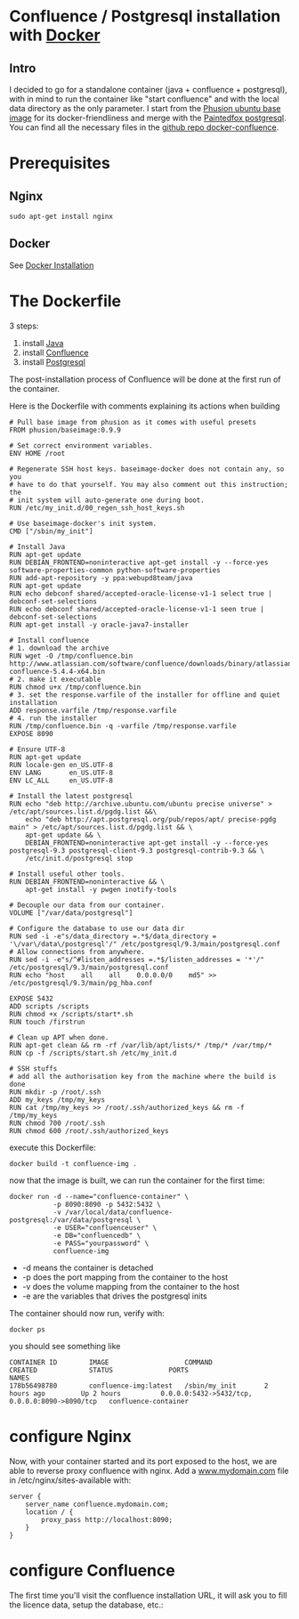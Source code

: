 # Confluence / Postgresql installation with [Docker](https://www.docker.io/)
## Intro
I decided to go for a standalone container (java + confluence + postgresql), with in mind to run the container like "start confluence" and with the local data directory as the only parameter. I start from the [Phusion ubuntu base image](https://github.com/phusion/baseimage-docker) for its docker-friendliness and merge with the [Paintedfox postgresql](https://index.docker.io/u/paintedfox/postgresql/). You can find all the necessary files in the [github repo docker-confluence](https://github.com/jgrodziski/docker-confluence).

# Prerequisites
## Nginx
```sudo apt-get install nginx```

## Docker
See [Docker Installation](https://www.docker.io/gettingstarted/#h_installation)

# The Dockerfile
3 steps: 

1. install [Java](http://java.com/en/)
2. install [Confluence](https://www.atlassian.com/software/confluence)
3. install [Postgresql](http://www.postgresql.org/)

The post-installation process of Confluence will be done at the first run of the container.

Here is the Dockerfile with comments explaining its actions when building

```
# Pull base image from phusion as it comes with useful presets
FROM phusion/baseimage:0.9.9

# Set correct environment variables.
ENV HOME /root

# Regenerate SSH host keys. baseimage-docker does not contain any, so you
# have to do that yourself. You may also comment out this instruction; the
# init system will auto-generate one during boot.
RUN /etc/my_init.d/00_regen_ssh_host_keys.sh

# Use baseimage-docker's init system.
CMD ["/sbin/my_init"]

# Install Java
RUN apt-get update
RUN DEBIAN_FRONTEND=noninteractive apt-get install -y --force-yes software-properties-common python-software-properties
RUN add-apt-repository -y ppa:webupd8team/java
RUN apt-get update
RUN echo debconf shared/accepted-oracle-license-v1-1 select true | debconf-set-selections
RUN echo debconf shared/accepted-oracle-license-v1-1 seen true | debconf-set-selections
RUN apt-get install -y oracle-java7-installer

# Install confluence
# 1. download the archive
RUN wget -O /tmp/confluence.bin http://www.atlassian.com/software/confluence/downloads/binary/atlassian-confluence-5.4.4-x64.bin
# 2. make it executable
RUN chmod u+x /tmp/confluence.bin
# 3. set the response.varfile of the installer for offline and quiet installation
ADD response.varfile /tmp/response.varfile
# 4. run the installer 
RUN /tmp/confluence.bin -q -varfile /tmp/response.varfile
EXPOSE 8090

# Ensure UTF-8
RUN apt-get update
RUN locale-gen en_US.UTF-8
ENV LANG       en_US.UTF-8
ENV LC_ALL     en_US.UTF-8

# Install the latest postgresql
RUN echo "deb http://archive.ubuntu.com/ubuntu precise universe" > /etc/apt/sources.list.d/pgdg.list &&\
    echo "deb http://apt.postgresql.org/pub/repos/apt/ precise-pgdg main" > /etc/apt/sources.list.d/pgdg.list && \
    apt-get update && \
    DEBIAN_FRONTEND=noninteractive apt-get install -y --force-yes postgresql-9.3 postgresql-client-9.3 postgresql-contrib-9.3 && \
    /etc/init.d/postgresql stop

# Install useful other tools.
RUN DEBIAN_FRONTEND=noninteractive && \
    apt-get install -y pwgen inotify-tools

# Decouple our data from our container.
VOLUME ["/var/data/postgresql"]

# Configure the database to use our data dir
RUN sed -i -e"s/data_directory =.*$/data_directory = '\/var\/data\/postgresql'/" /etc/postgresql/9.3/main/postgresql.conf
# Allow connections from anywhere.
RUN sed -i -e"s/^#listen_addresses =.*$/listen_addresses = '*'/" /etc/postgresql/9.3/main/postgresql.conf
RUN echo "host    all    all    0.0.0.0/0    md5" >> /etc/postgresql/9.3/main/pg_hba.conf

EXPOSE 5432
ADD scripts /scripts
RUN chmod +x /scripts/start*.sh
RUN touch /firstrun

# Clean up APT when done.
RUN apt-get clean && rm -rf /var/lib/apt/lists/* /tmp/* /var/tmp/*
RUN cp -f /scripts/start.sh /etc/my_init.d

# SSH stuffs
# add all the authorisation key from the machine where the build is done
RUN mkdir -p /root/.ssh
ADD my_keys /tmp/my_keys
RUN cat /tmp/my_keys >> /root/.ssh/authorized_keys && rm -f /tmp/my_keys
RUN chmod 700 /root/.ssh
RUN chmod 600 /root/.ssh/authorized_keys
```

execute this Dockerfile:
```
docker build -t confluence-img .
```

now that the image is built, we can run the container for the first time:
```
docker run -d --name="confluence-container" \
           -p 8090:8090 -p 5432:5432 \
           -v /var/local/data/confluence-postgresql:/var/data/postgresql \
           -e USER="confluenceuser" \
           -e DB="confluencedb" \
           -e PASS="yourpassword" \
           confluence-img
```

- -d means the container is detached
- -p does the port mapping from the container to the host
- -v does the volume mapping from the container to the host
- -e are the variables that drives the postgresql inits

The container should now run, verify with:
```
docker ps
```

you should see something like 
```
CONTAINER ID        IMAGE                   COMMAND             CREATED             STATUS              PORTS                                            NAMES
178b56498780        confluence-img:latest   /sbin/my_init       2 hours ago         Up 2 hours          0.0.0.0:5432->5432/tcp, 0.0.0.0:8090->8090/tcp   confluence-container
```

# configure Nginx
Now, with your container started and its port exposed to the host, we are able to reverse proxy confluence with nginx.
Add a www.mydomain.com file in /etc/nginx/sites-available with:
```
server {
    server_name confluence.mydomain.com;
    location / {
        proxy_pass http://localhost:8090;
    }
}
```

# configure Confluence
The first time you'll visit the confluence installation URL, it will ask you to fill the licence data, setup the database, etc.:


